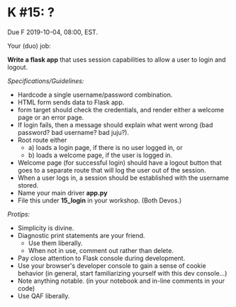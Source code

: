 # K #15: ?
Due F 2019-10-04, 08:00, EST.

Your (duo) job:

**Write a flask app** that uses session capabilities to allow a user to login and logout.

*Specifications/Guidelines:* 
- Hardcode a single username/password combination.
- HTML form send​s​ data to Flask app.
- form target should check the credentials, and render either a welcome page or an error page.
- If login fails, then a message should explain what went wrong (bad password? bad username? bad juju?).
- Root route either
   - a) loads a login page, if there is no user logged in, or
   - b) loads a welcome page, if the user is logged in.
- Welcome page (for successful login) should have a logout button that goes to a separate route that will log the user out of the session.
- When a user logs in, a session should be established with the username stored.
- Name your main driver **app.py**
- File this under **15_login** in your workshop. (Both Devos.)

*Protips:* 
- Simplicity is divine.
- Diagnostic print statements are your friend.
    - Use them liberally.
    - When not in use, comment out rather than delete.
- Pay close attention to Flask console during development.
- Use your browser's developer console to gain a sense of cookie behavior (in general, start familiarizing yourself with this dev console…)
- Note anything notable. (in your notebook and in-line comments in your code)
- Use QAF liberally.
